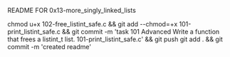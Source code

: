 README FOR 0x13-more_singly_linked_lists

chmod u+x 102-free_listint_safe.c && git add --chmod=+x 101-print_listint_safe.c && git commit -m 'task 101 Advanced 
Write a function that frees a listint_t list. 101-print_listint_safe.c' && git push
git add . && git commit -m 'created readme'